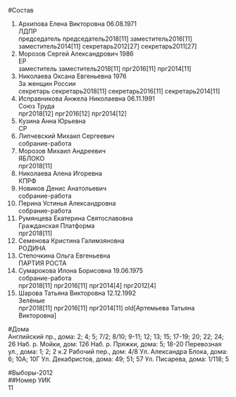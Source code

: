 #Состав  
1. Архипова Елена Викторовна 06.08.1971  
    ЛДПР  
    председатель председатель2018[11] заместитель2016[11] заместитель2014[11] секретарь2012[27] секретарь2011[27]  
2. Морозов Сергей Александрович 1986  
    ЕР  
    заместитель заместитель2018[11] прг2016[11] прг2014[11]  
3. Николаева Оксана Евгеньевна 1976  
    За женщин России  
    секретарь секретарь2018[11] секретарь2016[11] секретарь2014[11]  
4. Исправникова Анжела Николаевна 06.11.1991  
    Союз Труда  
    прг2018[12] прг2016[12] прг2014[12]  
5. Кузина Анна Юрьевна  
    СР  
6. Липчевский Михаил Сергеевич  
    собрание-работа  
7. Морозов Михаил Андреевич  
    ЯБЛОКО  
    прг2018[11]  
8. Николаева Алена Игоревна  
    КПРФ  
9. Новиков Денис Анатольевич  
    собрание-работа  
10. Перина Устинья Александровна  
    собрание-работа  
11. Румянцева Екатерина Святославовна  
    Гражданская Платформа  
    прг2018[11]  
12. Семенова Кристина Галимзяновна  
    РОДИНА  
13. Степочкина Ольга Евгеньевна  
    ПАРТИЯ РОСТА  
14. Сумарокова Илона Борисовна 19.06.1975  
    собрание-работа  
    прг2018[11] прг2016[11] прг2014[4] прг2012[4]  
15. Шарова Татьяна Викторовна 12.12.1992  
    Зелёные  
    прг2018[11] прг2016[11] прг2014[11] old[Артемьева Татьяна Викторовна]  
  
#Дома  
Английский пр., дома: 2; 4; 5; 7/2; 8/10; 9-11; 12; 13; 15; 17-19; 20; 22; 24; 26 Наб. р. Мойки, дом: 126 Наб. р. Пряжки, дома: 5; 18-20 Перевозная ул., дома: 1; 2; 2 к.2 Рабочий пер., дом: 4/8 Ул. Александра Блока, дома: 6; 10А; 10Г Ул. Декабристов, дома: 49; 51; 57 Ул. Писарева, дома: 1/118; 5  
  
#Выборы-2012  
##Номер УИК  
11  
